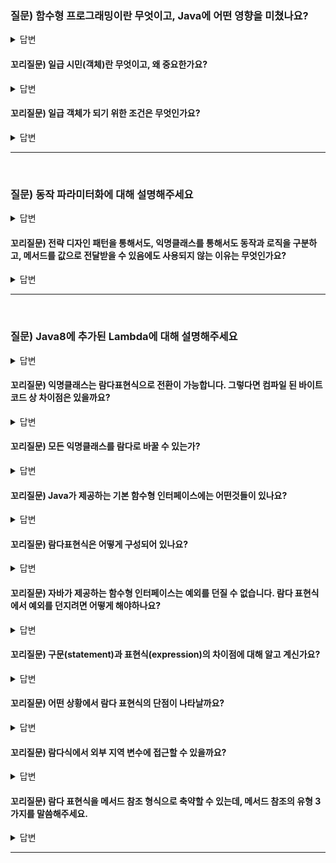 ### 질문) 함수형 프로그래밍이란 무엇이고, Java에 어떤 영향을 미쳤나요?

<details>
    <summary>답변</summary>

- 함수형 프로그래밍이란, 메서드 그 자체를 값으로 취급하여 다른 메서드에게 전달하는 프로그래밍 기법
- Java8 부터 함수형 프로그래밍을 위해 메서드를 일급 객체로 취급, 함수를 새로운 값의 형식으로 추가.
- 즉, 메서드 참조와 람다 문법을 활용해 메서드/함수 그 자체를 값으로 매개할 수 있다.
- 메서드 참조와 람다 문법을 활용하여 메서드/함수 자체를 값으로 매개변수화할 수 있다.
- Stream 기능의 토대를 제공

</details>

#### 꼬리질문) 일급 시민(객체)란 무엇이고, 왜 중요한가요?

<details>
    <summary>답변</summary>

일급 객체

- 메서드 같은 구조체를 값으로 취급하여 다른 메서드로 자유롭게 전달하는 것
- 자바에서는 함수들이 일급 객체에 포함되지 않지만 코틀린,자바스크립트 등의 언어에서는 변수에 함수를 할당하고 사용할 수 있다.

장점
1. 비즈니스 로직과 데이터구조를 분리할 수 있다.
2. 컬렉션의 상태의 일관성을 보장할 수 있다.
3. 컬렉션의 상태와 행동을 한 시점에 관리할 수 있다.
4. 가독성이 높아진다.

</details>

#### 꼬리질문) 일급 객체가 되기 위한 조건은 무엇인가요?

<details>
    <summary>답변</summary>

일급 시민의 조건 3가지

1. 변수에 할당 할 수 있어야 한다.
2. 함수의 인자로 넘길 수 있어야 한다.
3. 함수의 리턴값으로 리턴 할수 있어야 한다.

참고 링크
- https://github.com/backend-deep-dive/modern-java-in-action/issues?q=is%3Aissue+is%3Aclosed
- https://medium.com/ryanjang-devnotes/who-is-first-class-citizen-in-programming-world-b92c67b32635

</details>

---
</br>

### 질문) 동작 파라미터화에 대해 설명해주세요

<details>
    <summary>답변</summary>

- 메서드의 인수로 코드블록을 전달하는 방법.
- 메서드가 다양한 동작 중 하나를 받아서 내부적으로 특정 동작을 수행.(전략 디자인 패턴)
- 실행 시점에 동작이 결정된다.

이점
- 변화하는 요구사항에 유연하게 대응하기 용이하다.
- 동작과 로직을 구분(분리)할 수 있다.

종류
1. 전략 디자인 패턴 / 다형성 / 구현체 인스턴스를 생성해서 주입
2. 익명클래스
3. 람다

</details>

#### 꼬리질문) 전략 디자인 패턴을 통해서도, 익명클래스를 통해서도 동작과 로직을 구분하고, 메서드를 값으로 전달받을 수 있음에도 사용되지 않는 이유는 무엇인가요?

<details>
    <summary>답변</summary>

- 전략디자인패턴 : 클래스를 구현해 인스턴스화 하는 과정이 필요
- 예제코드

```java

public static List<Apple> filterApples(List<Apple> inventory, ApplePredicate p){
    List<Apple> result = new ArrayList<>();
    for(Apple apple : inventory){
        if(p.test(apple)){
            result.add(apple);
        }
    }
    return result;
}

public interface ApplePredicate {
    boolean test (Apple apple);
}

public class AppleRedAndHeavyPredicate implements ApplePredicate {
    public boolean test(Apple apple){
        return RED.equals(apple.getColor()) && apple.getWeight() > 150;
    }
}

public static void main(){
    List<Apple> readAndHeavyApples = filterApples(inventory, new AppleRedAndHeavyPredicate);
}
```

- 익명 클래스 : 클래스 선언과 인스턴스화를 동시에 할 수 있지만, 가독성이 떨어짐

</details>

---
</br>

### 질문) Java8에 추가된 Lambda에 대해 설명해주세요

<details>
    <summary>답변</summary>

- 익명클래스의 가독성을 보완하기 위해 등장.
- 인터페이스에 메서드가 오직 하나만 존재하는 함수형 인터페이스를 
- 메서드로 전달할 수 있는 익명 클래스를 단순화한 것
- 자바 8 이전에 불가능 했던 기능은 아니지만, 코드를 간결하게 다른 메서드에게 전달할 수 있다.

</details>

#### 꼬리질문) 익명클래스는 람다표현식으로 전환이 가능합니다. 그렇다면 컴파일 된 바이트코드 상 차이점은 있을까요?

<details>
    <summary>답변</summary>

- 참고 링크 : https://alkhwa-113.tistory.com/entry/%EB%9E%8C%EB%8B%A4%EC%8B%9Dfeat-%EC%9D%B5%EB%AA%85-%EA%B5%AC%ED%98%84-%ED%81%B4%EB%9E%98%EC%8A%A4-vs-%EB%9E%8C%EB%8B%A4%EC%8B%9D

</details>

#### 꼬리질문) 모든 익명클래스를 람다로 바꿀 수 있는가?

<details>
    <summary>답변</summary>

없다.

1) this가 가리키는 것이 다르다.
    - 익명클래스에서는 this가 자기자신, 람다표현식에서는 람다를 감싸는 클래스를 가리킨다.
    ```java
    class T1 {
        void testLambda() {
            Runnable r = () -> {
                System.out.println("lambda : " + this);
            };
            r.run();
        }

        void testAnonymous() {
            Runnable r = new Runnable() {
                public void run() {
                    System.out.println("anonymous : " + this);
                }
            };
            r.run();
        }
    }

    public class Main {
        public static void main(String[] args) {
            T1 t = new T1();
            t.testLambda();
            t.testAnonymous();
        }
    }
    ```
    ```bash
    lambda : T1@e6ea0c6
    anonymous : T1$1@39ed3c8d
    ```

2) Shadow, 지역 변수의 재선언 가능 여부
    - 로컬 클래스와 익명 클래스는 메서드 안에서 생성될 시 별도의 클래스 파일 즉, 별도의 Scope 가 생기기 때문이다. 람다는 별도의 클래스로 생성되지 않기 때문에 같은 Scope 로 취급 받는다. 이러한 부분 때문에 눈여겨 볼만한 특징이 한 가지 있다. 바로 ‘this’ 의 차이점이다. 익명 클래스, 로컬 클래스의 this 와 람다에서의 this 는 다른 객체를 가리키게 된다. 예제를 보면, 익명 및 로컬 클래스의 this 는 현재 클래스와 다른 주소 값을 가리키고, 람다는 현재 클래스와 같은 주소 값을 가리키는 모습을 볼 수 있다. 로컬 및 익명 클래스는 별도의 객체를 생성해서 별도의 Scope 로 인정받고, 람다는 같은 Scope 로 취급받는다는 사실을 알고 있다면, 이는 당연한 현상인 것이다.


- 참고 링크
    - [람다 쉐도잉, 람다와 익명 및 로컬 클래스의 차이점](https://tjdtls690.github.io/studycontents/java/2022-10-24-lambda_anonymous_local_class_difference/)
    - [Java 익명 클래스와 람다 표현식의 다른 점](https://blue-jay.tistory.com/51)
    - [람다 사용 시 지역변수 사용하기](https://dev-jwblog.tistory.com/153)

</details>

#### 꼬리질문) Java가 제공하는 기본 함수형 인터페이스에는 어떤것들이 있나요?

<details>
    <summary>답변</summary>

- Predicate : 두 객체를 비교할 때 사용, boolean 값 반환
- Supplier : 제네릭으로 선언된 타입을 반환
- Consumer : 매개변수를 받을 수 있으며, 작업을 수행 후 반환하지 않음
- Function : 제네릭 T, R 으로 T 매개 타입, R 반환 타입

</details>

#### 꼬리질문) 람다표현식은 어떻게 구성되어 있나요?

<details>
    <summary>답변</summary>

- 파라미터, 화살표, 바디로 구분된다.
- 람다는 함수디스크립터를 통해 형식추론이 가능하기 때문에 파라미터의 타입은 생략 가능
- 람다 표현식에 한 문장만 존재할 경우 중괄호, return 문 생략 가능

</details>

#### 꼬리질문) 자바가 제공하는 함수형 인터페이스는 예외를 던질 수 없습니다. 람다 표현식에서 예외를 던지려면 어떻게 해야하나요?

<details>
    <summary>답변</summary>

- checked exception을 함수형 인터페이스에서 던질 수 없다.
1. 확인된 예외를 선언하는 함수형 인터페이스를 직접 정의
2. 람다를 tyr catch 블록으로 surround 하기

</details>

#### 꼬리질문) 구문(statement)과 표현식(expression)의 차이점에 대해 알고 계신가요?

<details>
    <summary>답변</summary>

- Expression : 하나 이상의 값으로 표현될 수 있는 코드, 즉 평가 가능
  - 산술식, 객체 할당, 함수 호출
- Statement : 실행 가능한 최소의 독립적 코드, 동작을 기술
  - 변수 선언, 할당, 조건문, 반복문
- 개념적 집합 관계가 아닌 구성 가능 관계, 즉 문장 속에 식이 존재할 수 있음을 의미

</details>

#### 꼬리질문) 어떤 상황에서 람다 표현식의 단점이 나타날까요?

<details>
    <summary>답변</summary>

1. 내부 동작 코드를 재사용하고 싶을 때, 재사용하고 싶을 때
2. 반쪽짜리 클로저 지원(모던자바인액션 112~114p)
    - 클로저 : 클로저 함수 외부에 정의된 변수의 값에 접근하고, 그 값을 바꿀 수 있다.
    - 그러나 람다와 익명클래스는 정의된 메서드의 지역변수에 접근은 가능하지만 값은 바꿀 수 없다. final이거나 사실상 final 으로 취급되어야 한다.
3. 재귀 람다식 호출이 까다로움
    - 참고 링크 : https://dzone.com/articles/do-it-java-8-recursive-lambdas

</details>

#### 꼬리질문) 람다식에서 외부 지역 변수에 접근할 수 있을까요?

<details>
    <summary>답변</summary>

- 가능은 하지만 `final` 또는 `effectively final` 지역변수만 접근 가능
    - `effectively final` : 초기화된 이후 값이 한 번도 변경되지 않았다면 effectively final.
- 이유 : 지역 변수가 Stack(스택)에 저장. 람다식에서는 값을 바로 참조하는 것에 제약이 있어 복사된 값을 이용하게 되는데, 이때 멀티쓰레드 환경에서 복사될/된 값이 변경 가능할 경우 이로 인한 동시성 이슈를 대응할 수 없다.
참고 링크 [[Java] Lambda(람다) 사용 시 지역변수 사용하기(With. effectively final)](https://dev-jwblog.tistory.com/153)
- 

</details>

#### 꼬리질문) 람다 표현식을 메서드 참조 형식으로 축약할 수 있는데, 메서드 참조의 유형 3가지를 말씀해주세요.

<details>
    <summary>답변</summary>

1. 정적 메서드 참조
2. 인스턴스 메서드 참조
    - 인스턴스 메서드 : 람다 표현식의 파라미터로 전달된 객체의 메서드
3. 기존 객체의 인스턴스 메서드 참조
    - 비공개 헬퍼 메서드 정의한 상황에서 활용 가능
    - this 키워드 또는 매개받은 인스턴스로 접근.
    - 비공개 헬퍼 메서드 : 클래스/인터페이스 private 으로 선언되어 내부에서만 사용되는 메서드

</details>

---
</br>